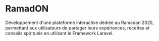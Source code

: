 # RamadON
Développement d'une plateforme interactive dédiée au Ramadan 2025, permettant aux utilisateurs de partager leurs expériences, recettes et conseils spirituels en utilisant le Framework Laravel.
